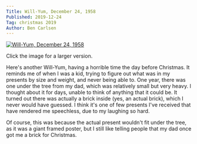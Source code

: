 ```yaml
---
Title: Will-Yum, December 24, 1958
Published: 2019-12-24
Tag: christmas 2019
Author: Ben Carlsen
---
```


[![Will-Yum, December 24, 1958](http://blog.arkholt.com/media/decstrips2019/24-will-yum-Wed__Dec_24__1958_.jpg)](http://blog.arkholt.com/media/decstrips2019/24-will-yum-Wed__Dec_24__1958_.jpg)

Click the image for a larger version.

Here's another Will-Yum, having a horrible time the day before Christmas. It reminds me of when I was a kid, trying to figure out what was in my presents by size and weight, and never being able to. One year, there was one under the tree from my dad, which was relatively small but very heavy. I thought about it for days, unable to think of anything that it could be. It turned out there was actually a brick inside (yes, an actual brick), which I never would have guessed. I think it's one of few presents I've received that have rendered me speechless, due to my laughing so hard.

Of course, this was because the actual present wouldn't fit under the tree, as it was a giant framed poster, but I still like telling people that my dad once got me a brick for Christmas.
